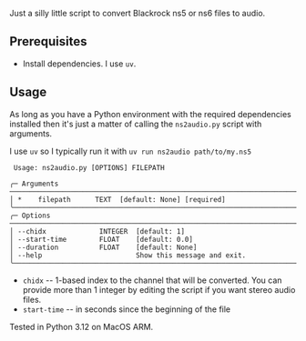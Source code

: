 Just a silly little script to convert Blackrock ns5 or ns6 files to audio.

## Prerequisites

* Install dependencies. I use `uv`.

## Usage

As long as you have a Python environment with the required dependencies installed then it's just a matter of calling the `ns2audio.py` script with arguments.

I use `uv` so I typically run it with `uv run ns2audio path/to/my.ns5`

```
 Usage: ns2audio.py [OPTIONS] FILEPATH                                                                                                                                                           
                                                                                                                                                                                                 
╭─ Arguments ───────────────────────────────────────────────────────────────────────────────────
│ *    filepath      TEXT  [default: None] [required]                                           
╰───────────────────────────────────────────────────────────────────────────────────────────────
╭─ Options ─────────────────────────────────────────────────────────────────────────────────────
│ --chidx             INTEGER  [default: 1]                                                     
│ --start-time        FLOAT    [default: 0.0]                                                   
│ --duration          FLOAT    [default: None]                                                  
│ --help                       Show this message and exit.     
╰───────────────────────────────────────────────────────────────────────────────────────────────
```

* `chidx` -- 1-based index to the channel that will be converted. You can provide more than 1 integer by editing the script if you want stereo audio files.
* `start-time` -- in seconds since the beginning of the file

Tested in Python 3.12 on MacOS ARM.
